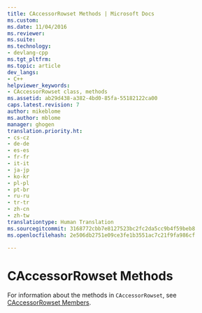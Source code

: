 ```yaml
---
title: CAccessorRowset Methods | Microsoft Docs
ms.custom: 
ms.date: 11/04/2016
ms.reviewer: 
ms.suite: 
ms.technology:
- devlang-cpp
ms.tgt_pltfrm: 
ms.topic: article
dev_langs:
- C++
helpviewer_keywords:
- CAccessorRowset class, methods
ms.assetid: ab29d438-a382-4bd0-85fa-55182122ca00
caps.latest.revision: 7
author: mikeblome
ms.author: mblome
manager: ghogen
translation.priority.ht:
- cs-cz
- de-de
- es-es
- fr-fr
- it-it
- ja-jp
- ko-kr
- pl-pl
- pt-br
- ru-ru
- tr-tr
- zh-cn
- zh-tw
translationtype: Human Translation
ms.sourcegitcommit: 3168772cbb7e8127523bc2fc2da5cc9b4f59beb8
ms.openlocfilehash: 2e506db2751e09ce3fe1b3551ac7c21f9fa986cf

---
```

# CAccessorRowset Methods
For information about the methods in `CAccessorRowset`, see [CAccessorRowset Members](../../data/oledb/caccessorrowset-members.md).


<!--HONumber=Jan17_HO1-->


